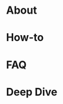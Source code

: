 ---
---
# About
<!--
This short blurb provides all the context the user might need to know what the feature is and why they'd use it. If there are particular best practices embedded in the design, we'd explain why they're best practices here.

What advantages does this feature provide in general?
What is unique about this feature in terms of our specific implementation of it in Expensify?
-->

# How-to
<!--
This section covers the most essential information a user needs to operate a feature i.e. what to click on. We’ll go over any action the user might take when configuring or using the feature, starting from configuration and moving to usage.

What options does a user have when configuring this feature?
What options does a user have then interacting with this feature?
What elements of this feature are pay-walled vs. free?
-->

# FAQ
<!--
This section covers the useful but not as vital information, it should capture commonly queried elements which do not organically form part of the About or How-to sections.

- What's idiosyncratic or potentially confusing about this feature?
- Is there anything unique about how this feature relates to billing/activity?
- If this feature is released, are there any common confusions that can't be solved by improvements to the product itself?
- Similarly, if this feature hasn't been released, can you predict and pre-empt any potential confusion?
- Is there any general troubleshooting for this feature?
 - Note: troubleshooting should generally go in the FAQ, but if there is extensive troubleshooting, such as with integrations, that will be housed in a separate page, stored with and linked from the main page for that feature.
-->

# Deep Dive
<!--
This section will be the final nice-to-know section which covers additional Best Practices that apply to niche use-cases, alternate setup configurations, and in-depth details for parts of a feature that do not apply to all users. These will likely only be required for very complex features with high configurability.

- Is the feature multi-layered (contains features within features) and needs further explanation in this section? Example: Managing Domains.
- Does the feature have several different variables that can cause different outcomes for different customers? Example: Billing.
- Does the feature have optional enhancements that can be used in different ways depending on the use case? Example: Category-specifc rules.
-->
